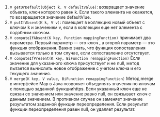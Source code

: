 <ol>
<li> <code>V getOrDefault(Object k, V defaultValue)</code>: возвращает значение объекта, ключ которого равен k. Если такого элемента не окажется, то возвращается значение defaultVlue.
</li> 
<li> <code>V putIfAbsent(K k, V v)</code>: помещает в коллекцию новый объект с ключом k и значением v, если в коллекции еще нет элемента с подобным ключом.
</li>
<li> <code>V computeIfAbsent(K key, Function<? super K, ? extends V> mappingFunction)</code> принимает два параметра. Первый параметр — это ключ , а второй параметр — это функция отображения. Важно знать, что функция сопоставления вызывается только в том случае, если сопоставление отсутствует.
</li>
<li> <code>V computeIfPresent(K key, BiFunction<? super K,? super V,? extends V> remappingFunction)</code>
Если значение для указанного ключа присутствует и не null, метод пытается вычислить новое отображение с учетом ключа и его текущего значения.
</li>
<li> <code>V merge(K key, V value, BiFunction<? super V,? super V,? extends V> remappingFunction)</code>
Метод merge в интерфейсе Map в Java позволяет объединять значения по ключам с помощью заданной функцииhttps. Если указанный ключ еще не связан со значением или значение равно null, он связывает ключ с данным значением. В противном случае он заменяет значение результатом заданной функции переопределения. Если результат функции переопределения равен null, он удаляет результат.
</li>
</ol>